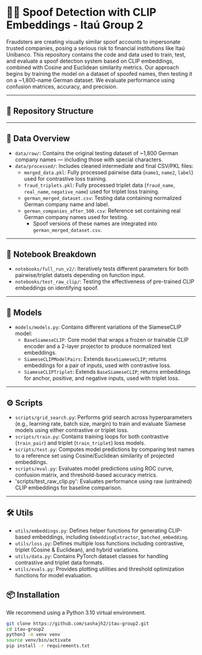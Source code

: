 # 🕵️‍♂️ Spoof Detection with CLIP Embeddings - Itaú Group 2

Fraudsters are creating visually similar spoof accounts to impersonate trusted companies, posing a serious risk to financial institutions like Itaú Unibanco. This repository contains the code and data used to train, test, and evaluate a spoof detection system based on CLIP embeddings, combined with Cosine and Euclidean similarity metrics. Our approach begins by training the model on a dataset of spoofed names, then testing it on a ~1,800-name German dataset. We evaluate performance using confusion matrices, accuracy, and precision.

---

## 📁 Repository Structure


---

## 🧾 Data Overview

- `data/raw/`: Contains the original testing dataset of ~1,800 German company names — including those with special characters.
- `data/processed/`: Includes cleaned intermediate and final CSV/PKL files:
  - `merged_data.pkl`: Fully processed pairwise data (`name1`, `name2`, `label`) used for contrastive loss training.
  - `fraud_triplets.pkl`: Fully processed triplet data (`fraud_name`, `real_name`, `negative_name`) used for triplet loss training.
  - `german_merged_dataset.csv`: Testing data containing normalized German company name and label.
  - `german_companies_after_500.csv`: Reference set containing real German company names used for testing.
    - Spoof versions of these names are integrated into `german_merged_dataset.csv`.

---

## 📓 Notebook Breakdown

- `notebooks/full_run_v2/`: Iteratively tests different parameters for both pairwise/triplet datsets depending on function input.
- `notebooks/test_raw_clip/`: Testing the effectiveness of pre-trained CLIP embeddings on identifying spoof.

---

## 🧠 Models

- `models/models.py`: Contains different variations of the SiameseCLIP model:
  - `BaseSiameseCLIP`: Core model that wraps a frozen or trainable CLIP encoder and a 2-layer projector to produce normalized text embeddings.
  - `SiameseCLIPModelPairs`: Extends `BaseSiameseCLIP`; returns embeddings for a pair of inputs, used with contrastive loss.
  - `SiameseCLIPTriplet`: Extends `BaseSiameseCLIP`; returns embeddings for anchor, positive, and negative inputs, used with triplet loss.

---

## ⚙️ Scripts

- `scripts/grid_search.py`: Performs grid search across hyperparameters (e.g., learning rate, batch size, margin) to train and evaluate Siamese models using either contrastive or triplet loss.
- `scripts/train.py`: Contains training loops for both contrastive (`train_pair`) and triplet (`train_triplet`) loss models.
- `scripts/test.py`: Computes model predictions by comparing test names to a reference set using Cosine/Euclidean similarity of projected embeddings.
- `scripts/eval.py`: Evaluates model predictions using ROC curve, confusion matrix, and threshold-based accuracy metrics.
- 'scripts/test_raw_clip.py': Evaluates performance using raw (untrained) CLIP embeddings for baseline comparison.

---

## 🛠️ Utils
- `utils/embeddings.py`: Defines helper functions for generating CLIP-based embeddings, including `EmbeddingExtractor`, `batched_embedding`.
- `utils/loss.py`: Defines multiple loss functions including contrastive, triplet (Cosine & Euclidean), and hybrid variations.
- `utils/data.py`: Contains PyTorch dataset classes for handling contrastive and triplet data formats.
- `utils/evals.py`: Provides plotting utilities and threshold optimization functions for model evaluation.

## 📦 Installation

We recommend using a Python 3.10 virtual environment.

```bash
git clone https://github.com/sashajh2/itau-group2.git
cd itau-group2
python3 -m venv venv
source venv/bin/activate
pip install -r requirements.txt
